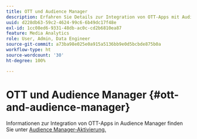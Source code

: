 ```yaml
---
title: OTT und Audience Manager
description: Erfahren Sie Details zur Integration von OTT-Apps mit Audience Manager.
uuid: d228db63-59c2-4624-99c6-6b49dc17f48e
exl-id: 1cc08ed6-9331-48db-ac0c-cd2b6810ea87
feature: Media Analytics
role: User, Admin, Data Engineer
source-git-commit: a73ba98e025e0a915a5136bb9e0d5bcbde875b0a
workflow-type: ht
source-wordcount: '30'
ht-degree: 100%

---
```


# OTT und Audience Manager {#ott-and-audience-manager}

Informationen zur Integration von OTT-Apps in Audience Manager finden Sie unter [Audience Manager-Aktivierung.](/help/legacy/intro-to-ava/am-enablement.md)
